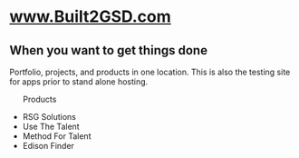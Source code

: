 <html>
<head>

<body>

<h1> <a href="http://www.built2GSD.com">www.Built2GSD.com</a></h1>

<p></p>
<h2>When you want to get things done</h2>
<p>Portfolio, projects, and products in one location. This is also the testing site for apps prior to stand alone hosting.</p>

<ul>

  Products
  <li>RSG Solutions</li>
  <li>Use The Talent</li>
  <li>Method For Talent</li>
  <li>Edison Finder</li>
  
  
  </ul>
</body>
</html>

